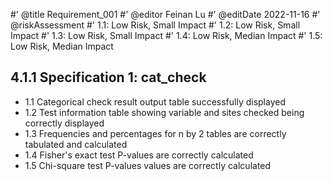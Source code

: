#' @title Requirement_001
#' @editor Feinan Lu
#' @editDate 2022-11-16
#' @riskAssessment
#' 1.1: Low Risk, Small Impact
#' 1.2: Low Risk, Small Impact
#' 1.3: Low Risk, Small Impact
#' 1.4: Low Risk, Median Impact
#' 1.5: Low Risk, Median Impact


## 4.1.1 Specification 1: cat_check

+ 1.1 Categorical check result output table successfully displayed 
+ 1.2 Test information table showing variable and sites checked being correctly displayed
+ 1.3 Frequencies and percentages for n by 2 tables are correctly tabulated and calculated
+ 1.4 Fisher's exact test P-values are correctly calculated
+ 1.5 Chi-square test P-values values are correctly calculated


